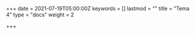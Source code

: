 +++
date = 2021-07-19T05:00:00Z
keywords = []
lastmod = ""
title = "Tema 4"
type = "docs"
weight = 2

+++
